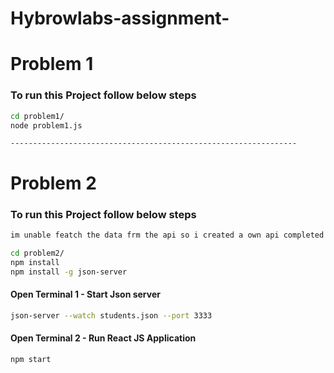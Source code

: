# Hybrowlabs-assignment-

# Problem 1
### To run this Project follow below steps
```bash
cd problem1/
node problem1.js
```

```----------------------------------------------------------------```
# Problem 2
### To run this Project follow below steps
```bash
im unable featch the data frm the api so i created a own api completed a task by hosting the api locally...

cd problem2/
npm install 
npm install -g json-server
```
#### Open Terminal 1 - Start Json server
```bash
json-server --watch students.json --port 3333
```
#### Open Terminal 2 - Run React JS Application
```bash
npm start
```